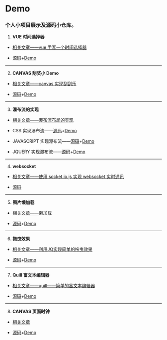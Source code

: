# Demo

### **个人小项目展示及源码小仓库。**

1. **VUE 时间选择器**
- [相关文章——vue 手写一个时间选择器](https://juejin.im/post/5b62b0cfe51d453489494efb)
  
- [源码](./datepicker/Datepicker.vue)+[Demo](https://zxpsuper.github.io/Demo/datepicker/index.html)
---
2. **CANVAS 刮奖小 Demo**
- [相关文章——canvas 实现刮刮乐](https://blog.csdn.net/weixin_38788347/article/details/78239704)
  
- [源码](./guajiang/index.html)+[Demo](https://zxpsuper.github.io/Demo/guajiang/index.html)
---
3. **瀑布流的实现**
- [相关文章——瀑布流布局的实现](https://blog.csdn.net/weixin_38788347/article/details/78390064)

- CSS 实现瀑布流——[源码](./waterflow/waterfallcss.html)+[Demo](https://zxpsuper.github.io/Demo/waterflow/waterfallcss.html)

- JAVASCRIPT 实现瀑布流——[源码](./waterflow/waterfalljs.html)+[Demo](https://zxpsuper.github.io/Demo/waterflow/waterfalljs.html)

- JQUERY 实现瀑布流——[源码](./waterflow/waterfalljq.html)+[Demo](https://zxpsuper.github.io/Demo/waterflow/waterfalljq.html)
---
4. **websocket**

- [相关文章——使用 socket.io.js 实现 websocket 实时通讯](https://blog.csdn.net/weixin_38788347/article/details/79726992)
  
- [源码](./websocket/)
---
5. **图片懒加载**
- [相关文章——懒加载](https://blog.csdn.net/weixin_38788347/article/details/78217372)
  
- [源码](./lazyload.html)+[Demo](https://zxpsuper.github.io/Demo/lazyload.html)
---
6. **拖曳效果**
- [相关文章——利用JQ实现简单的拖曳效果](https://blog.csdn.net/weixin_38788347/article/details/78273565)
  
- [源码](./drag.html)+[Demo](https://zxpsuper.github.io/Demo/drag.html)
---
7. **Quill 富文本编辑器**
- [相关文章——quill——简单的富文本编辑器](https://blog.csdn.net/weixin_38788347/article/details/78249433)
  
- [源码](./quill.html)+[Demo](https://zxpsuper.github.io/Demo/quill.html)
---
8. **CANVAS 页面时钟**
- [相关文章](https://blog.csdn.net/weixin_38788347/article/details/78239704)
  
- [源码](./watch.html)+[Demo](https://zxpsuper.github.io/Demo/watch.html)